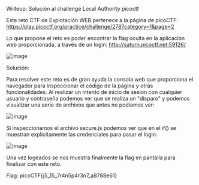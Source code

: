 Writeup: Solución al challenge Local Authority picoctf

Este reto CTF de Explotación WEB pertenece a la página de picoCTF:
https://play.picoctf.org/practice/challenge/278?category=1&page=2

Lo que propone el reto es poder encontrar la flag oculta en la aplicacíón web proporcionada, a través de un login: http://saturn.picoctf.net:59126/

![image](https://github.com/frangodoy00/CTFS-Writeups/assets/62100382/0970c4db-daae-40ee-8cb0-8d2a08ea1f69)

Solución:

Para resolver este reto es de gran ayuda la consola web que proporciona el navegador para inspeccionar el código de la página y otras funcionalidades.
Al realizar un intento de inicio de sesion con cualquier usuario y contraseña podemos ver que se realiza un "disparo" y podemos visualizar una serie de archivos que antes no podiamos ver:

![image](https://github.com/frangodoy00/CTFS-Writeups/assets/62100382/08ae8611-5ae4-4912-ae8c-8c47197b08bc)

Si inspeccionamos el archivo secure.js podemos ver que en el if() se muestran explicitamente las credenciales para pasar el login:

![image](https://github.com/frangodoy00/CTFS-Writeups/assets/62100382/86402927-fc8c-4b36-89ba-32d707acb300)

Una vez logeados se nos muestra finalmente la flag en pantalla para finalizar con este reto.

Flag:
picoCTF{j5_15_7r4n5p4r3n7_a8788e61}
